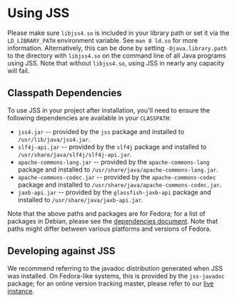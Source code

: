 # Using JSS

Please make sure `libjss4.so` is included in your library path or set it via
the `LD_LIBRARY_PATH` environment variable. See `man 8 ld.so` for more
information. Alternatively, this can be done by setting `-Djava.library.path`
to the directory with `libjss4.so` on the command line of all Java programs
using JSS. Note that without `libjss4.so`, using JSS in nearly any capacity
will fail.

## Classpath Dependencies

To use JSS in your project after installation, you'll need to ensure the
following dependencies are available in your `CLASSPATH`:

 - `jss4.jar` -- provided by the `jss` package and installed to
   `/usr/lib/java/jss4.jar`.
 - `slf4j-api.jar` -- provided by the `slf4j` package and installed to
   `/usr/share/java/slf4j/slf4j-api.jar`.
 - `apache-commons-lang.jar` -- provided by the `apache-commons-lang` package
   and installed to `/usr/share/java/apache-commons-lang.jar`.
 - `apache-commons-codec.jar` -- provided by the `apache-commons-codec`
   package and installed to `/usr/share/java/apache-commons-codec.jar`.
 - `jaxb-api.jar` -- provided by the `glassfish-jaxb-api` package
   and installed to `/usr/share/java/jaxb-api.jar`.

Note that the above paths and packages are for Fedora; for a list of packages
in Debian, please see the [dependencies document](dependencies.md). Note that
paths might differ between various platforms and versions of Fedora.

## Developing against JSS

We recommend referring to the javadoc distribution generated when JSS was
installed. On Fedora-like systems, this is provided by the `jss-javadoc`
package; for an online version tracking master, please refer to our
[live instance](https://dogtagpki.github.io/jss/javadoc/index.html).
